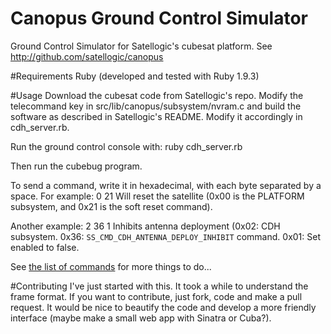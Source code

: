Canopus Ground Control Simulator
================================

Ground Control Simulator for Satellogic's cubesat platform. See http://github.com/satellogic/canopus

#Requirements
Ruby (developed and tested with Ruby 1.9.3)

#Usage
Download the cubesat code from Satellogic's repo.
Modify the telecommand key in src/lib/canopus/subsystem/nvram.c and build the software as described in Satellogic's README.
Modify it accordingly in cdh_server.rb.

Run the ground control console with:
    ruby cdh_server.rb
    
Then run the cubebug program.

To send a command, write it in hexadecimal, with each byte separated by a space.
For example:
    0 21
Will reset the satellite (0x00 is the PLATFORM subsystem, and 0x21 is the soft reset command).

Another example:
    2 36 1
Inhibits antenna deployment (0x02: CDH subsystem. 0x36: `SS_CMD_CDH_ANTENNA_DEPLOY_INHIBIT` command. 0x01: Set enabled to false.

See [the list of commands](http://github.com/satellogic/canopus/blob/master/src/include/canopus/subsystem/command.h) for more things to do...

#Contributing
I've just started with this. It took a while to understand the frame format. If you want to contribute, just fork, code and make a pull request.
It would be nice to beautify the code and develop a more friendly interface (maybe make a small web app with Sinatra or Cuba?).
